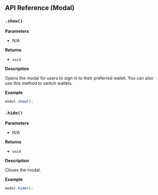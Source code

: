 ## API Reference (Modal)

### `.show()`

****Parameters****

- N/A

**Returns**

- `void`

**Description**

Opens the modal for users to sign in to their preferred wallet. You can also use this method to switch wallets.

**Example**

```ts
modal.show();
```

### `.hide()`

**Parameters**

- N/A

**Returns**

- `void`

**Description**

Closes the modal.

**Example**

```ts
modal.hide();
```
